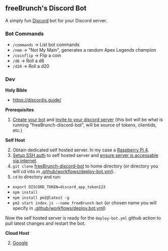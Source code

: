 ## freeBrunch's Discord Bot

A simply fun [Discord](https://discord.com/) bot for your Discord server.

### Bot Commands
- `/commands` -> List bot commands
- `/nmm` -> "Not My Main", generates a random Apex Legends champion
- `/coinflip` -> Flip a coin
- `/d6` -> Roll a d6
- `/d20` -> Roll a d20

### Dev

**Holy Bible**
- https://discordjs.guide/

**Prerequisites**
1. [Create your bot](https://discordjs.guide/preparations/setting-up-a-bot-application.html#creating-your-bot) and [invite to your discord server](https://discordjs.guide/preparations/adding-your-bot-to-servers.html#bot-invite-links) (this bot will be what is running "freeBrunch-discord-bot", will be source of tokens, clientids, etc.)

**Self Host**

2. Obtain dedicated self hosted server. In my case a [Raspberry Pi 4](https://www.raspberrypi.com/products/raspberry-pi-4-model-b/).
3. [Setup SSH auth](https://pimylifeup.com/raspberry-pi-ssh-keys/) to self hosted server and [ensure server is accessable via internet](https://jimsparkle.medium.com/raspberry-pi-dummy-tutorial-on-port-forwarding-and-ssh-to-pi-remotely-d4fbc2ed3bdf).
4. `git clone` [freeBrunch-discord-bot](https://github.com/bthomas2622/freeBrunch-discord-bot) to home directory (or directory you will cd into in [.github/workflows/deploy-bot.yml](https://github.com/bthomas2622/freeBrunch-discord-bot/blob/main/.github/workflows/deploy_bot.yml#L24)).
5. `cd` to directory and run:
  - `export DISCORD_TOKEN=discord_app_token123`
  - `npm install`
  - `npm install pm2@latest -g`
  - `pm2 start index.js --name freeBrunch-bot` (or chosen name you will specify in [.github/workflows/deploy.bot.yml](https://github.com/bthomas2622/freeBrunch-discord-bot/blob/main/.github/workflows/deploy_bot.yml#L27))

Now the self hosted server is ready for the `deploy-bot.yml` github action to pull latest changes and restart the bot.

**Cloud Host**
  
 2. [Google](https://www.google.com/search?q=where+to+cloud+host+discord+bot)


